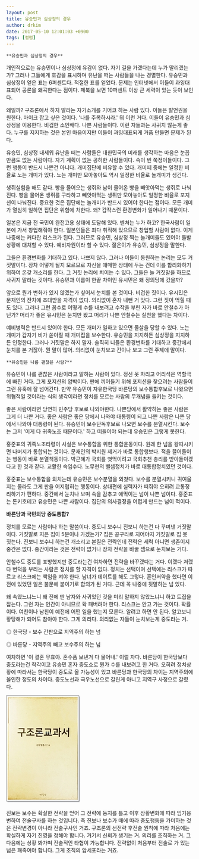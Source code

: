 ```yaml
---
layout: post
title: 유승민과 심상정의 경우
author: drkim
date: 2017-05-10 12:01:03 +0900
tags: [컬럼]
---
```

 

    **유승민과 심상정의 경우**

  


개인적으로는 유승민이나 심상정에 유감이 없다. 자기 길을 가겠다는데 누가 말리겠는가? 그러나 그들에게 호감을 표시하며 유난을 떠는 사람들을 나는 경멸한다. 유승민과 심상정이 얻은 표는 6퍼센트다. 적절한 표를 얻었다. 문제는 인터넷에서 이들이 과잉대표되어 공론을 왜곡한다는 점이다. 페북을 보면 10퍼센트 이상 큰 세력이 있는 듯이 보인다. 

  


왜일까? 구조론에서 하지 말라는 자기소개를 기어코 하는 사람 있다. 이들은 발언권을 원한다. 마이크 잡고 싶은 것이다. '나를 주목하시라.' 뭐 이런 거다. 이들이 유승민과 심상정을 이용한다. 비겁한 소인배다. 나쁜 사람들이다. 이런 자들과는 사귀지 않는게 좋다. 누구를 지지하는 것은 본인 마음이지만 이들이 과잉대표되게 거품 만들면 문제가 된다. 

  


유승민, 심상정 내세워 유난을 떠는 사람들은 대한민국의 미래를 생각하는 마음은 눈꼽만큼도 없는 사람이다. 자기 계획이 없는 공허한 사람들이다. 속이 빈 쭉정이들이다. 그런 행동이 반드시 나쁜건 아니다. 개미집단에 비유할 수 있다. 개미떼 중에는 일정한 비율로 노는 개미가 있다. 노는 개미만 모아놓아도 역시 일정한 비율로 놀개미가 생긴다. 

  


생쥐실험을 해도 같다. 빵을 물어오는 생쥐와 남이 물어온 빵을 빼앗아먹는 생쥐로 나눠진다. 빵을 물어온 생쥐를 구타하고 빼앗아먹는 생쥐만 모아놓아도 일정한 비율로 포지션이 나눠진다. 중요한 것은 집단에는 놀개미가 반드시 있어야 한다는 점이다. 모든 개미가 열심히 일하면 집단은 위험에 처한다. 왜? 갑작스런 환경변화가 일어나기 때문이다. 

  


일본은 지금 전 국민이 완전고용 상태에 도달해 있다. 벤처는 누가 하고? 한국사람이 일본에 가서 창업해줘야 한다. 일본인들은 죄다 취직해 있으므로 창업할 사람이 없다. 이게 나중에는 커다란 리스크가 된다. 그러므로 유승민, 심상정 찍는 놀개미들도 있어야 돌발상황에 대처할 수 있다. 예비자원이라 할 수 있다. 젊은이가 유승민, 심상정을 말한다. 

  


그들은 환경변화를 기대하고 있다. 나쁘지 않다. 그러나 이들이 동원하는 논리는 모두 거짓말이다. 장차 어떻게 될지 모르므로 자신을 애매한 상태에 두는 건데 이를 합리화하기 위하여 온갖 개소리를 한다. 그 거짓 논리에 치이는 수 있다. 그들은 늘 거짓말을 하므로 사귀지 말라는 것이다. 유승민과 이름이 한끝 차이인 유시민은 왜 정의당에 갔을까? 

  


앞으로 뭔가 변화가 있지 않겠는가 싶어서 눈치를 본 것이다. 비겁한 짓이다. 유시민은 문재인의 잔치에 초대받을 자격이 없다. 의리없이 혼자 내뺀 거 맞다. 그런 짓이 먹힐 때도 있다. 그러나 그런 꼼수로 어떻게 수를 내보려고 수작을 부린 자가 바로 안철수가 아닌가? 머리가 좋은 유시민은 눈치만 봤고 머리가 나쁜 안철수는 실천을 했다는 차이다. 

  


예비병력은 반드시 있어야 한다. 모든 개미가 일하고 있으면 몰살을 당할 수 있다. 노는 개미가 갑자기 비가 쏟아질 때 개미집을 보수한다. 유승민을 지지하든 심상정을 지지하든 인정한다. 그러나 거짓말은 하지 말자. 솔직히 니들은 환경변화를 기대하고 중간에서 눈치를 본 거잖아. 뭔 말이 많어. 의리없이 눈치보고 간이나 보고 그런 주제에 말이다. 

  


  


  

    **유승민은 나름 괜찮은 사람?**

  


유승민이 나름 괜찮은 사람이라고 말하는 사람이 있다. 정신 못 차리고 어리석은 역할극에 빠진 거다. 그게 포지션의 압박이다. 판에 끼어들기 위해 포지션을 찾으려는 사람들이 그런 유혹에 잘 넘어간다. 만약 유승민이 자유한국당 바른당의 보수통합후보로 나왔으면 위협적일 것이라는 식의 생각이라면 정치를 모르는 사람의 무개념을 들키는 것이다. 

  


좋은 사람이라면 당연히 민주당 후보로 나와야한다. 나쁜당에서 활약하는 좋은 사람은 그게 더 나쁜 거다. 좋은 사람은 좋은 당에서 나와야 대통령이 되고 나쁜 사람은 나쁜 당에서 나와야 대통령이 된다. 유승민이 보수단독후보로 나오면 보수를 분열시킨다. 보수는 그저 '이게 다 귀족노조 때문이다.' 하고 떠들어야 되는데 유승민은 그렇게 못한다. 

  


홍준표의 귀족노조타령이 사실은 보수통합을 위한 통합운동이다. 원래 한 넘을 왕따시키면 나머지가 통합되는 것이다. 문재인의 박지원 제거가 바로 통합행보다. 적을 끌어들이는 행동이 바로 분열책동이다. 박근혜가 국회를 엿먹이려고 국회추천 총리를 받아들이겠다고 한 것과 같다. 교활한 속임수다. 노무현의 뺄셈정치가 바로 대통합정치였던 것이다. 

  


홍준표는 보수통합을 외치는데 유승민은 보수분열을 외쳤다. 보수를 분열시키니 귀여울지는 몰라도 그게 판을 어지럽히는 행동이다. 상대편에 실력자가 떠줘야 오히려 교통정리하기가 편하다. 중간에서 눈치나 보며 속을 감추고 애먹이는 넘이 나쁜 넘이다. 홍준표는 돈키호테고 유승민은 나쁜 사람이다. 집단의 의사결정을 어렵게 만드는 넘이 적이다. 

  


  


**바른당과 국민의당 중도통합?**

  


정치를 모르는 사람이나 하는 말씀이다. 중도니 보수니 진보니 하는건 다 꾸며낸 거짓말이다. 거짓말로 지은 집이 5분이나 가겠는가? 집은 공구리로 지어야지 거짓말로 집 못 짓는다. 진보니 보수니 하는건 개소리고 본질은 전략인데 전략은 세력 아니면 생존이지 중간은 없다. 중간이라는 것은 전략이 없거나 장차 전략을 바꿀 셈으로 눈치보는 거다. 

  


안철수도 중도를 표방했지만 중도라는건 여차하면 전략을 바꾸겠다는 거다. 이랬다 저랬다 변덕을 부리는 사람은 정치를 할 자격이 없다. 정치는 선택이며 선택에는 리스크가 따르고 리스크에는 책임을 져야 한다. 남녀가 데이트를 해도 그렇다. 혼인서약을 했다면 이전에 있었던 일은 불문에 붙이기로 합의가 된 거다. 근데 꼭 나중에 뒷말하는 넘 있다. 

  


왜 속였느냐느니 왜 전에 딴 남자와 사귀었던 것을 미리 말하지 않았느냐니 하고 트집을 잡는다. 그런 자는 인간이 아니므로 확 패버려야 한다. 리스크는 안고 가는 것이다. 확률이다. 여친이나 남친이 예전에 어떤 일을 했는지 모른다. 알려고 하면 안 된다. 알고보니 황당해가 되어도 참아야 한다. 그게 의리다. 의리없는 자들이 눈치보는게 중도라는 거. 

  


◎ 한국당 - 보수 간판으로 지역주의 하는 넘   
      
◎ 바른당 - 지역주의 빼고 보수주의 하는 넘 

  


여차하면 '이 결혼 무효야. 혼수품 보낸거 다 물어내.' 이럴 자다. 바른당이 한국당보다 중도라는건 착각이고 유승민 혼자 중도쇼로 뭔가 수를 내보려고 한 거다. 오히려 정치상황에 따라서는 한국당이 중도로 올 가능성이 있고 바른당과 한국당의 차이는 지역주의에 올인한 정도의 차이다. 중도노선과 극우노선으로 갈린게 아니고 지역구 사정으로 갈렸다. 

  


  



![](/files/attach/images/199/546/843/20170108_234810.jpg)   


  


진보든 보수든 확실한 전략을 얻어 그 전략에 둥지를 틀고 이후 상황변화에 따라 임기응변하여 전술구사를 하는 것입니다. 즉 진보나 보수가 때에 따라 중도행동을 가미하는 것은 전략변경이 아니라 전술구사인 거죠. 구조론의 선전략 후전술 원칙에 따라 처음에는 확실하게 자기 진영을 정해야 합니다. 거기서 신뢰가 생기는 거. 의리를 조직하는 거. 그 다음에는 상황 봐가며 전술적인 타협이 가능합니다. 전략없이 처음부터 전술로 가 있는 넘은 패죽여야 합니다. 그게 조직의 암세포라는 거죠.